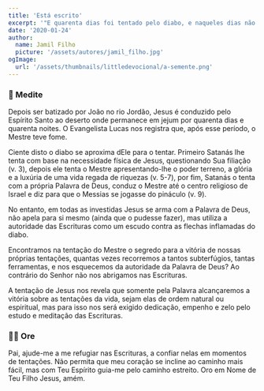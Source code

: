 ```yaml
---
title: 'Está escrito'
excerpt: '"E quarenta dias foi tentado pelo diabo, e naqueles dias não comeu coisa alguma; e, terminados eles, teve fome" (Lucas 4:2)'
date: '2020-01-24'
author:
  name: Jamil Filho
  picture: '/assets/autores/jamil_filho.jpg'
ogImage:
  url: '/assets/thumbnails/littledevocional/a-semente.png'
---
```


### 📖 Medite

Depois ser batizado por João no rio Jordão, Jesus é conduzido pelo Espírito Santo ao deserto onde permanece em jejum por quarenta dias e quarenta noites. O Evangelista Lucas nos registra que, após esse período, o Mestre teve fome.

Ciente disto o diabo se aproxima dEle para o tentar. Primeiro Satanás lhe tenta com base na necessidade física de Jesus, questionando Sua filiação (v. 3), depois ele tenta o Mestre apresentando-lhe o poder terreno, a glória e a luxúria de uma vida regada de riquezas (v. 5-7), por fim, Satanás o tenta com a própria Palavra de Deus, conduz o Mestre até o centro religioso de Israel e diz para que o Messias se jogasse do pináculo (v. 9).

No entanto, em todas as investidas Jesus se arma com a Palavra de Deus, não apela para si mesmo (ainda que o pudesse fazer), mas utiliza a autoridade das Escrituras como um escudo contra as flechas inflamadas do diabo.

Encontramos na tentação do Mestre o segredo para a vitória de nossas próprias tentações, quantas vezes recorremos a tantos subterfúgios, tantas ferramentas, e nos esquecemos da autoridade da Palavra de Deus? Ao contrário do Senhor não nos abrigamos nas Escrituras.

A tentação de Jesus nos revela que somente pela Palavra alcançaremos a vitória sobre as tentações da vida, sejam elas de ordem natural ou espiritual, mas para isso nos será exigido dedicação, empenho e zelo pelo estudo e meditação das Escrituras.

### 🙏🏻 Ore

Pai, ajude-me a me refugiar nas Escrituras, a confiar nelas em momentos de tentações. Não permita que meu coração se incline ao caminho mais fácil, mas com Teu Espírito guia-me pelo caminho estreito. Oro em Nome de Teu Filho Jesus, amém.